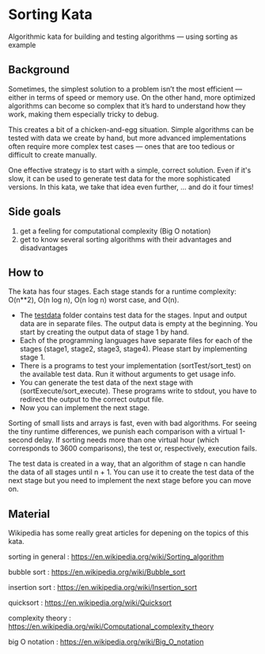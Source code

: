 # Sorting Kata
Algorithmic kata for building and testing algorithms — using sorting as example

## Background

Sometimes, the simplest solution to a problem isn’t the most efficient — either in terms of speed
or memory use. On the other hand, more optimized algorithms can become so complex that it’s hard
to understand how they work, making them especially tricky to debug.

This creates a bit of a chicken-and-egg situation. Simple algorithms can be tested with data we
create by hand, but more advanced implementations often require more complex test cases — ones that
are too tedious or difficult to create manually.

One effective strategy is to start with a simple, correct solution. Even if it's slow, it can be
used to generate test data for the more sophisticated versions. In this kata, we take that idea
even further, ... and do it four times!

## Side goals

1. get a feeling for computational complexity (Big O notation)
1. get to know several sorting algorithms with their advantages and disadvantages

## How to

The kata has four stages. Each stage stands for a runtime complexity: O(n**2),
O(n log n), O(n log n) worst case, and O(n).

- The [testdata](testdata) folder contains test data for the stages. Input and output data
  are in separate files. The output data is empty at the beginning. You start by creating
  the output data of stage 1 by hand.
- Each of the programming languages have separate files for each of the stages (stage1,
  stage2, stage3, stage4). Please start by implementing stage 1.
- There is a programs to test your implementation (sortTest/sort_test) on the available
  test data. Run it without arguments to get usage info.
- You can generate the test data of the next stage with (sortExecute/sort_execute). These
  programs write to stdout, you have to redirect the output to the correct output file.
- Now you can implement the next stage.

Sorting of small lists and arrays is fast, even with bad algorithms. For seeing the tiny
runtime differences, we punish each comparison with a virtual 1-second delay. If sorting
needs more than one virtual hour (which corresponds to 3600 comparisons), the test or,
respectively, execution fails.

The test data is created in a way, that an algorithm of stage n can handle the data of all
stages until n + 1. You can use it to create the test data of the next stage but you need
to implement the next stage before you can move on.

## Material

Wikipedia has some really great articles for depening on the topics of this kata.

sorting in general
: https://en.wikipedia.org/wiki/Sorting_algorithm

bubble sort
: https://en.wikipedia.org/wiki/Bubble_sort

insertion sort
: https://en.wikipedia.org/wiki/Insertion_sort

quicksort
: https://en.wikipedia.org/wiki/Quicksort

complexity theory
: https://en.wikipedia.org/wiki/Computational_complexity_theory

big O notation
: https://en.wikipedia.org/wiki/Big_O_notation

